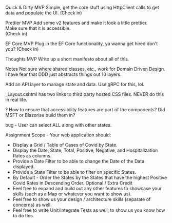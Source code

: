 ﻿
Quick & Dirty MVP
Simple, get the core stuff using HttpClient calls to get data and populate the UI.
(Check in)

Prettier MVP
Add some v2 features and make it look a little prettier.  
Make sure that it is accessible.  
(Check in)

EF Core MVP
Plug in the EF Core functionality, ya wanna get hired don't you?
(Check in)

Thoughts MVP
Write up a short manifesto about all of this.  


Notes
Not sure where shared classes, etc., work for Domain Driven Design.  I have fear that DDD just abstracts things out 10 layers.  

Add an API layer to manage state and data.  Use gRPC for this, lol.

_Layout.cshtml has two links to third party hosted CSS files.  NEVER do this in real life.

? How to ensure that accessibility features are part of the components?  Did MSFT or Blazorise build them in?

bug - User can select ALL along with other states.  


Assignment
Scope - Your web application should:
* Display a Grid / Table of Cases of Covid by State.
* Display the Date, State, Total, Positive, Negative, and Hospitalization Rates as columns.
* Provide a Date Filter to be able to change the Date of the Data displayed.
* Provide a State Filter to be able to filter on specific States.
* By Default - Order the States by the States that have the highest Positive Covid Rates
in Descending Order.
Optional / Extra Credit
* Feel free to expand and build out any other features to showcase your skills (such as a
Map or whatever you want to show us).
* Feel free to show us your design / architecture skills (separate of concerns) as well.
* Feel free to write Unit/Integrate Tests as well, to show us you know how to do this.


